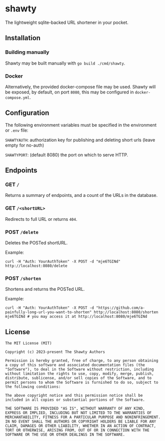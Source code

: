 # shawty

The lightweight sqlite-backed URL shortener in your pocket.

## Installation

### Building manually

Shawty may be built manually with `go build ./cmd/shawty`.

### Docker

Alternatively, the provided docker-compose file may be used. Shawty will be exposed, by default, on port `8080`, this may be configured in `docker-compose.yml`.

## Configuration

The following environment variables must be specified in the environment or `.env` file:

`SHAWTYAUTH`: authorization key for publishing and deleting short urls (leave empty for no-auth)

`SHAWTYPORT`: (default 8080) the port on which to serve HTTP.

## Endpoints

### GET `/`

Returns a summary of endpoints, and a count of the URLs in the database.

### GET `/<shortURL>`

Redirects to full URL or returns `404`.

### POST `/delete`

Deletes the POSTed shortURL.

Example:
```shell
curl -H "Auth: YourAuthToken" -X POST -d "mje6TGINd" http://localhost:8080/delete
```

### POST `/shorten`

Shortens and returns the POSTed URL.

Example:
```shell
curl -H "Auth: YourAuthToken" -X POST -d "https://github.com/a-painfully-long-url-you-want-to-shorten" http://localhost:8080/shorten
mje6TGINd # you may access it at http://localhost:8080/mje6TGINd
```

## License
```
The MIT License (MIT)

Copyright (c) 2023-present The Shawty Authors

Permission is hereby granted, free of charge, to any person obtaining a copy of this software and associated documentation files (the "Software"), to deal in the Software without restriction, including without limitation the rights to use, copy, modify, merge, publish, distribute, sublicense, and/or sell copies of the Software, and to permit persons to whom the Software is furnished to do so, subject to the following conditions:

The above copyright notice and this permission notice shall be included in all copies or substantial portions of the Software.

THE SOFTWARE IS PROVIDED "AS IS", WITHOUT WARRANTY OF ANY KIND, EXPRESS OR IMPLIED, INCLUDING BUT NOT LIMITED TO THE WARRANTIES OF MERCHANTABILITY, FITNESS FOR A PARTICULAR PURPOSE AND NONINFRINGEMENT. IN NO EVENT SHALL THE AUTHORS OR COPYRIGHT HOLDERS BE LIABLE FOR ANY CLAIM, DAMAGES OR OTHER LIABILITY, WHETHER IN AN ACTION OF CONTRACT, TORT OR OTHERWISE, ARISING FROM, OUT OF OR IN CONNECTION WITH THE SOFTWARE OR THE USE OR OTHER DEALINGS IN THE SOFTWARE.
```